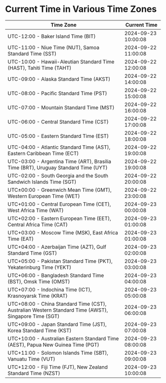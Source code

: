 # Current Time in Various Time Zones

| Time Zone | Current Time |
|-----------|--------------|
| UTC-12:00 - Baker Island Time (BIT) | 2024-09-23 10:00:08 |
| UTC-11:00 - Niue Time (NUT), Samoa Standard Time (SST) | 2024-09-22 11:00:08 |
| UTC-10:00 - Hawaii-Aleutian Standard Time (HAST), Tahiti Time (TAHT) | 2024-09-22 12:00:08 |
| UTC-09:00 - Alaska Standard Time (AKST) | 2024-09-22 14:00:08 |
| UTC-08:00 - Pacific Standard Time (PST) | 2024-09-22 15:00:08 |
| UTC-07:00 - Mountain Standard Time (MST) | 2024-09-22 16:00:08 |
| UTC-06:00 - Central Standard Time (CST) | 2024-09-22 17:00:08 |
| UTC-05:00 - Eastern Standard Time (EST) | 2024-09-22 18:00:08 |
| UTC-04:00 - Atlantic Standard Time (AST), Eastern Caribbean Time (ECT) | 2024-09-22 19:00:08 |
| UTC-03:00 - Argentina Time (ART), Brasília Time (BRT), Uruguay Standard Time (UYT) | 2024-09-22 19:00:08 |
| UTC-02:00 - South Georgia and the South Sandwich Islands Time (SGT) | 2024-09-22 20:00:08 |
| UTC±00:00 - Greenwich Mean Time (GMT), Western European Time (WET) | 2024-09-22 23:00:08 |
| UTC+01:00 - Central European Time (CET), West Africa Time (WAT) | 2024-09-23 00:00:08 |
| UTC+02:00 - Eastern European Time (EET), Central Africa Time (CAT) | 2024-09-23 01:00:08 |
| UTC+03:00 - Moscow Time (MSK), East Africa Time (EAT) | 2024-09-23 01:00:08 |
| UTC+04:00 - Azerbaijan Time (AZT), Gulf Standard Time (GST) | 2024-09-23 02:00:08 |
| UTC+05:00 - Pakistan Standard Time (PKT), Yekaterinburg Time (YEKT) | 2024-09-23 03:00:08 |
| UTC+06:00 - Bangladesh Standard Time (BST), Omsk Time (OMST) | 2024-09-23 04:00:08 |
| UTC+07:00 - Indochina Time (ICT), Krasnoyarsk Time (KRAT) | 2024-09-23 05:00:08 |
| UTC+08:00 - China Standard Time (CST), Australian Western Standard Time (AWST), Singapore Time (SGT) | 2024-09-23 06:00:08 |
| UTC+09:00 - Japan Standard Time (JST), Korea Standard Time (KST) | 2024-09-23 07:00:08 |
| UTC+10:00 - Australian Eastern Standard Time (AEST), Papua New Guinea Time (PGT) | 2024-09-23 08:00:08 |
| UTC+11:00 - Solomon Islands Time (SBT), Vanuatu Time (VUT) | 2024-09-23 09:00:08 |
| UTC+12:00 - Fiji Time (FJT), New Zealand Standard Time (NZST) | 2024-09-23 10:00:08 |
